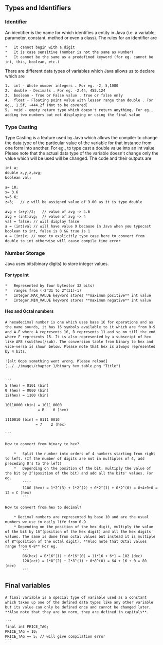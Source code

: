 ## Types and Identifiers

### Identifier

An identifier is the name for which identifies a entity in Java (i.e. a variable, parameter, constant, method or even a class). The rules for an identifier are

	*	It cannot begin with a digit
	*	It is case sensitive (number is not the same as Number)
	*	It cannot be the same as a predefined keyword (for eg. cannot be int, this, boolean, etc.)

There are different data types of variables which Java allows us to declare which are
	
	1.	int - Whole number integers . For eg. -2, 5,1000
	2.	double - Decimals . For eg. -2.44, 455.124
	3.	boolean - True or False value . true or false only
	4.	float - Floating point value with lesser range than double . For eg., 1.5f, -444.2f (Not to be covered)
	5.	void - empty return type which doesn't return anything. For eg., adding two numbers but not displaying or using the final value


###	 Type Casting

Type Casting is a feature used by Java which allows the compiler to change the data type of the particular value of the variable for that instance from one form into another. For eg., to type cast a double value into an int value. Please note that the actual data type of the variable doesn't change only the value which will be used will be changed. The code and their outputs are

```
int a;
double x,y,z,avg;
boolean val;

a= 10;
x= 3.6
y=5.6;
z=3;   // z will be assigned value of 3.00 as it is type double

avg = (x+y)/2;   // value of avg -> 4.6
avg = (int)avg;  // value of avg -> 4
val = false; // will display false
a = (int)val // will have value 0 because in Java when you typecast boolean to int, false is 0 && true is 1
a = (int)x; // need to explicitly type case here to convert from double to int otherwise will cause compile time error
```

### Number Storage

Java uses bits(binary digits) to store integer values. 

#### For type int

	*	Represented by four bytes(or 32 bits)
	*	ranges from (-2^31 to 2^(31)-1)
	*	Integer.MAX_VALUE keyword stores **maximum positive** int value
	*	Integer.MIN_VALUE keyword stores **maximum negative** int value

#### Hex and Octal numbers

	A hexadecimal number is one which uses base 16 for operations and as the name sounds, it has 16 symbols available to it which are from 0-9 and A-F where A represents 10, B represents 11 and so on till the end where F represents 15. It is also represented by a subscript of hex like AF8 (sub)hex(/sub). The conversion table from binary to hex and vice-versa is shown below. Please note that hex is always represented by 4 bits.

	![alt Oops something went wrong. Please reload](../../images/chapter_1/binary_hex_table.png "Title")


	```
	5 (hex) = 0101 (bin)
	0 (hex) = 0000 (bin)
	12(hex) = 1100 (bin)

	10110000 (bin) = 1011 0000
				   = B    0 (hex)

	1110010 (bin) = 0111 0010
				  = 7	 2 (hex)

	```

	How to convert from binary to hex? 

		*	Split the number into orders of 4 numbers starting from right to left. (If the number of digits are not in multiples of 4, add  preceding 0's to the left)
		*	Depending on the position of the bit, multiply the value of the bit by 2^(position of the bit) and add all the bits' values. For eg.
			````
			1100 (hex) = 1*2^(3) + 1*2^(2) + 0*2^(1) + 0*2^(0) = 8+4+0+0 = 12 = C (hex)
			```

	How to convert from hex to decimal?

		* Decimal numbers are represented by base 10 and are the usual numbers we use in daily life from 0-9
		* Depending on the position of the hex digit, multiply the value of the bit by 16^(position of the hex digit) and all the hex digits' values. The same is done from octal values but instead it is multiple of 8^(position of the octal digit). **Also note that Octal values range from 0-8** For eg.
			```
			B6(hex) = B*16^(1) + 6*16^(0) = 11*16 + 6*1 = 182 (dec)
			120(oct) = 1*8^(2) + 2*8^(1) + 0*8^(0) = 64 + 16 + 0 = 80 (dec)
			```

## Final variables

	A final variable is a special type of variable used as a constant which takes up one of the defined data types like any other variable but its value can only be defined once and cannot be changed later. **Also note that they are by norm, they are defined in capitals**.

	```
	final int PRICE_TAG;
	PRICE_TAG = 10;
	PRICE_TAG += 5; // will give compilation error
	```







